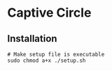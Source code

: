 # Captive Circle

## Installation

```
# Make setup file is executable
sudo chmod a+x ./setup.sh
```
